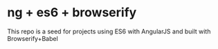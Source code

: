 # ng + es6 + browserify

This repo is a seed for projects using ES6 with AngularJS and built with Browserify+Babel

